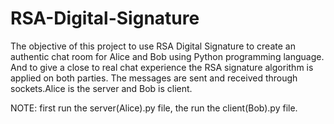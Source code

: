 # RSA-Digital-Signature
The objective of this project to use RSA Digital Signature to create an authentic chat room for Alice and Bob using Python programming language. And to give a close to real chat experience the RSA signature algorithm is applied on both parties. The messages are sent and received through sockets.Alice is the server and Bob is client.

NOTE: first run the server(Alice).py file, the run the client(Bob).py file.
